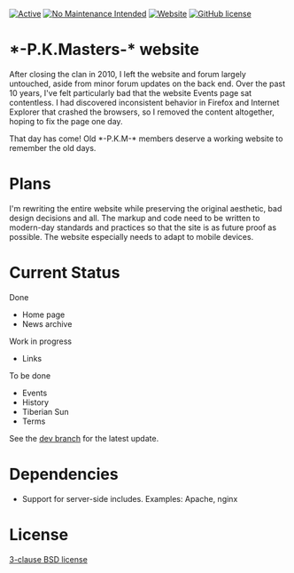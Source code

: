 [![Active](https://img.shields.io/badge/Status-Active-green.svg)](https://github.com/Dbzruler72/pkmasters.com/graphs/commit-activity) [![No Maintenance Intended](http://unmaintained.tech/badge.svg)](http://unmaintained.tech/) [![Website](https://img.shields.io/website-up-down-green-red/https/pkmasters.com.svg)](https://pkmasters.com/) [![GitHub license](https://img.shields.io/badge/License-BSD%203--Clause-green.svg)](https://github.com/Dbzruler72/pkmasters.com/blob/master/LICENSE)


# \*-P.K.Masters-\*  website
After closing the clan in 2010, I left the website and forum largely untouched, aside from minor forum updates on the back end.  Over the past 10 years, I've felt particularly bad that the website Events page sat contentless.  I had discovered inconsistent behavior in Firefox and Internet Explorer that crashed the browsers, so I removed the content altogether, hoping to fix the page one day.

That day has come!  Old  \*-P.K.M-\*  members deserve a working website to remember the old days.


# Plans
I'm rewriting the entire website while preserving the original aesthetic, bad design decisions and all.  The markup and code need to be written to modern-day standards and practices so that the site is as future proof as possible.  The website especially needs to adapt to mobile devices.


# Current Status
Done
- Home page
- News archive

Work in progress
- Links

To be done
- Events
- History
- Tiberian Sun
- Terms

See the [dev branch](../../tree/dev) for the latest update.


# Dependencies
* Support for server-side includes.  Examples: Apache, nginx


# License
[3-clause BSD license](../../blob/master/LICENSE/)